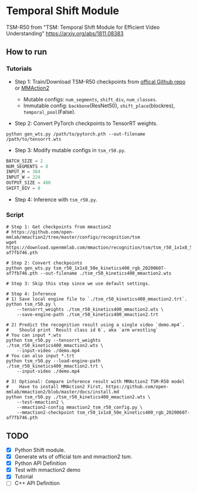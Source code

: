# Temporal Shift Module

TSM-R50 from "TSM: Temporal Shift Module for Efficient Video Understanding" <https://arxiv.org/abs/1811.08383>

## How to run

### Tutorials

+ Step 1: Train/Download TSM-R50 checkpoints from [offical Github repo](https://github.com/mit-han-lab/temporal-shift-module) or [MMAction2](https://github.com/open-mmlab/mmaction2)
  + Mutable configs: `num_segments`, `shift_div`, `num_classes`.
  + Immutable config: `backbone`(ResNet50), `shift_place`(blockres), `temporal_pool`(False).

+ Step 2: Convert PyTorch checkpoints to TensorRT weights.

```shell
python gen_wts.py /path/to/pytorch.pth --out-filename /path/to/tensorrt.wts
```

+ Step 3: Modify mutable configs in `tsm_r50.py`.

```python
BATCH_SIZE = 2
NUM_SEGMENTS = 8
INPUT_H = 384
INPUT_W = 224
OUTPUT_SIZE = 400
SHIFT_DIV = 8
```

+ Step 4: Inference with `tsm_r50.py`.

### Script

```shell
# Step 1: Get checkpoints from mmaction2
# https://github.com/open-mmlab/mmaction2/tree/master/configs/recognition/tsm
wget https://download.openmmlab.com/mmaction/recognition/tsm/tsm_r50_1x1x8_50e_kinetics400_rgb/tsm_r50_1x1x8_50e_kinetics400_rgb_20200607-af7fb746.pth

# Step 2: Convert checkpoints
python gen_wts.py tsm_r50_1x1x8_50e_kinetics400_rgb_20200607-af7fb746.pth --out-filename ./tsm_r50_kinetics400_mmaction2.wts

# Step 3: Skip this step since we use default settings.

# Step 4: Inference
# 1) Save local engine file to `./tsm_r50_kinetics400_mmaction2.trt`.
python tsm_r50.py \
    --tensorrt_weights ./tsm_r50_kinetics400_mmaction2.wts \
    --save-engine-path ./tsm_r50_kinetics400_mmaction2.trt

# 2) Predict the recognition result using a single video `demo.mp4`.
#    Should print `Result class id 6`, aka `arm wrestling`
# You can input *.wts
python tsm_r50.py --tensorrt_weights ./tsm_r50_kinetics400_mmaction2.wts \
    --input-video ./demo.mp4
# You can also input *.trt
python tsm_r50.py --load-engine-path ./tsm_r50_kinetics400_mmaction2.trt \
    --input-video ./demo.mp4

# 3) Optional: Compare inference result with MMAction2 TSM-R50 model
#    Have to install MMAction2 First, https://github.com/open-mmlab/mmaction2/blob/master/docs/install.md
python tsm_r50.py ./tsm_r50_kinetics400_mmaction2.wts \
    --test-mmaction2 \
    --mmaction2-config mmaction2_tsm_r50_config.py \
    --mmaction2-checkpoint tsm_r50_1x1x8_50e_kinetics400_rgb_20200607-af7fb746.pth
```

## TODO

+ [x] Python Shift module.
+ [x] Generate wts of official tsm and mmaction2 tsm.
+ [x] Python API Definition
+ [x] Test with mmaction2 demo
+ [x] Tutorial
+ [ ] C++ API Definition
